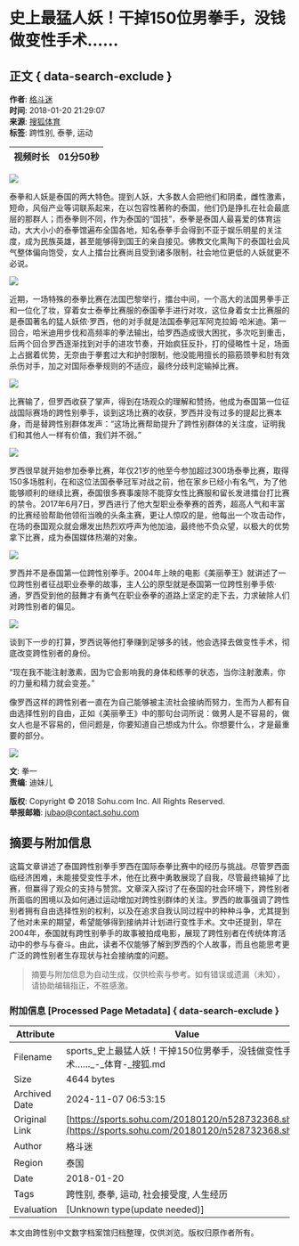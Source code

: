 # 史上最猛人妖！干掉150位男拳手，没钱做变性手术……

## 正文 { data-search-exclude }


**作者**: [格斗迷](http://mp.sohu.com/profile?xpt=cHBhZzg0ODU1OTk2ZTlkZUBzb2h1LmNvbQ==)  
**时间**: 2018-01-20 21:29:07  
**来源**: [搜狐体育](https://sports.sohu.com/20180120/n528732368.shtml)  
**标签**: 跨性别, 泰拳, 运动

| 视频时长 | 01分50秒 |
| -------- | -------- |

![](https://5b0988e595225.cdn.sohucs.com/images/20180120/32c80f3633e34689a6c447d7bb57ffa3.jpeg)

泰拳和人妖是泰国的两大特色。提到人妖，大多数人会把他们和阴柔，雌性激素，短命，风俗产业等词联系起来，在以包容性著称的泰国，他们仍是挣扎在社会最底层的那群人；而泰拳则不同，作为泰国的“国技”，泰拳是泰国人最喜爱的体育运动，大大小小的泰拳馆遍布全国各地，知名泰拳手会得到不亚于娱乐明星的关注度，成为民族英雄，甚至能够得到国王的亲自接见。佛教文化熏陶下的泰国社会风气整体偏向饱受，女人上擂台比赛尚且受到诸多限制，社会地位更低的人妖就更不必说。

![](https://5b0988e595225.cdn.sohucs.com/images/20180120/2971ef86d0234f8ba3a89eb67f8e3873.jpeg)

近期，一场特殊的泰拳比赛在法国巴黎举行，擂台中间，一个高大的法国男拳手正和一位化了妆，穿着女士泰拳比赛服的泰国拳手进行对攻，这位身着女士比赛服的是泰国著名的猛人妖侬·罗西，他的对手就是法国泰拳冠军阿克拉姆·哈米迪。第一回合，哈米迪用步伐和高频率的拳法输出，给罗西造成很大困扰，多次吃到重击，后两个回合罗西逐渐找到对手的进攻节奏，开始疯狂反扑，打的侵略性十足，场面上占据着优势，无奈由于拳套过大和护肘限制，他没能用擅长的箍筋颈拳和肘有效杀伤对手，加之对国际泰拳规则的不适应，最终分歧判定输掉比赛。

![](https://5b0988e595225.cdn.sohucs.com/images/20180120/8cd5add52a3f4abe816b2532a9f78871.jpeg)

比赛输了，但罗西收获了掌声，得到在场观众的理解和赞扬，他成为泰国第一位征战国际赛场的跨性别拳手，谈到这场比赛的收获，罗西并没有过多的提起比赛本身，而是替跨性别群体发声：“这场比赛帮助提升了跨性别群体的关注度，证明我们和其他人一样有价值，我们并不弱。”

![](https://5b0988e595225.cdn.sohucs.com/images/20180120/56f6c1c2c8724eeeb9e58ee81bbfac09.jpeg)

罗西很早就开始参加泰拳比赛，年仅21岁的他至今参加超过300场泰拳比赛，取得150多场胜利，在和这位法国泰拳冠军对战之前，他在家乡已经小有名气，为了他能够顺利的继续比赛，泰国很多赛事废除不能穿女性比赛服和留长发进擂台打比赛的禁令。2017年6月7日，罗西进行了他大型职业泰拳赛的首秀，超高人气和丰富的比赛经验帮助他领衔当晚的头条主赛，更让人惊叹的是，他每出一个攻击动作，在场的泰国观众就会爆发出热烈欢呼声为他加油，最终他不负众望，以极大的优势拿下比赛，成为泰国媒体热潮的对象。

![](https://5b0988e595225.cdn.sohucs.com/images/20180120/933ab20593ff4a119f0dbca6835a1b33.jpeg)

罗西并不是泰国第一位跨性别拳手。2004年上映的电影《美丽拳王》就讲述了一位跨性别者征战职业泰拳的故事，主人公的原型就是泰国第一位跨性别拳手侬·通，罗西受到他的鼓舞才有勇气在职业泰拳的道路上坚定的走下去，力求破除人们对跨性别者的偏见。

![](https://5b0988e595225.cdn.sohucs.com/images/20180120/f531132b4ade4b209546f4a7b4458ebd.jpeg)

谈到下一步的打算，罗西说等他打拳赚到足够多的钱，他会选择去做变性手术，彻底改变跨性别者的身份。

“现在我不能注射激素，因为它会影响我的身体和练拳的状态，当你注射激素，你的力量和精力就会变差。”

像罗西这样的跨性别者一直在为自己能够被主流社会接纳而努力，生而为人都有自由选择性别的自由，正如《美丽拳王》中的那句台词所说：做男人是不容易的，做女人也是不容易的，但问题是，你要知道自己想成为什么。你想要什么，才是最重要的部分。

![](https://5b0988e595225.cdn.sohucs.com/images/20180120/4fffd6d2e64946d7b9a78c931ca84e50.jpeg)

**文**: 拳一  
**责编**: 迪妹儿  

**版权**: Copyright © 2018 Sohu.com Inc. All Rights Reserved.  
**举报邮箱**: jubao@contact.sohu.com

## 摘要与附加信息

<!-- tcd_abstract -->
这篇文章讲述了泰国跨性别拳手罗西在国际泰拳比赛中的经历与挑战。尽管罗西面临经济困难，未能接受变性手术，他在比赛中勇敢展现了自我，尽管最终输掉了比赛，但赢得了观众的支持与赞赏。文章深入探讨了在泰国的社会环境下，跨性别者所面临的困境以及如何通过运动增加对跨性别群体的关注。罗西的故事强调了跨性别者拥有自由选择性别的权利，以及在追求自我认同过程中的种种斗争，尤其提到了他对未来的期望，希望能够得到接纳并计划进行变性手术。文中还提到，早在2004年，泰国就有跨性别拳手的故事被拍成电影，展现了跨性别者在传统体育活动中的参与与奋斗。由此，读者不仅能够了解到罗西的个人故事，而且也能思考更广泛的跨性别者生存现状与社会接纳度的问题。
<!-- tcd_abstract_end -->

> 摘要与附加信息为自动生成，仅供检索与参考。如有错误或遗漏（未知），请协助编辑指正，不胜感激。

### 附加信息 [Processed Page Metadata] { data-search-exclude }

| Attribute       | Value                                  |
|-----------------|----------------------------------------|
| Filename        | sports_史上最猛人妖！干掉150位男拳手，没钱做变性手术……_-_体育-_搜狐.md                             |
| Size            | 4644 bytes                           |
| Archived Date   | 2024-11-07 06:53:15                             |
| Original Link   | [https://sports.sohu.com/20180120/n528732368.shtml](https://sports.sohu.com/20180120/n528732368.shtml)                       |
| Author          | 格斗迷                               |
| Region          | 泰国                               |
| Date            | 2018-01-20                                 |
| Tags            | 跨性别, 泰拳, 运动, 社会接受度, 人生经历                                 |
| Evaluation            | [Unknown type(update needed)]                                 |
<!-- tcd_table_end -->

本文由跨性别中文数字档案馆归档整理，仅供浏览。版权归原作者所有。
